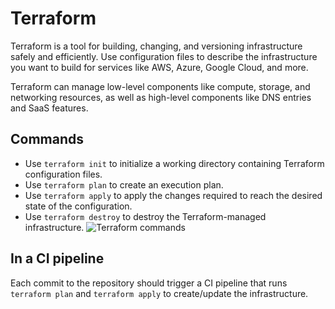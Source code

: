 # Terraform

Terraform is a tool for building, changing, and versioning infrastructure safely and efficiently. Use configuration files to describe the infrastructure you want to build for services like AWS, Azure, Google Cloud, and more.

Terraform can manage low-level components like compute, storage, and networking resources, as well as high-level components like DNS entries and SaaS features.

## Commands
- Use `terraform init` to initialize a working directory containing Terraform configuration files.
- Use `terraform plan` to create an execution plan.
- Use `terraform apply` to apply the changes required to reach the desired state of the configuration.
- Use `terraform destroy` to destroy the Terraform-managed infrastructure.
![Terraform commands](https://developer.hashicorp.com/_next/image?url=https%3A%2F%2Fcontent.hashicorp.com%2Fapi%2Fassets%3Fproduct%3Dterraform%26version%3Drefs%252Fheads%252Fv1.3%26asset%3Dwebsite%252Fimg%252Fdocs%252Fintro-terraform-workflow.png%26width%3D2038%26height%3D1773&w=3840&q=75)

## In a CI pipeline
Each commit to the repository should trigger a CI pipeline that runs `terraform plan` and `terraform apply` to create/update the infrastructure.